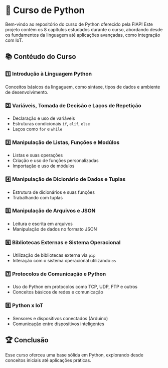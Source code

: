 # 📒 Curso de Python
Bem-vindo ao repositório do curso de Python oferecido pela FIAP! 
Este projeto contém os 8 capítulos estudados durante o curso, abordando desde os fundamentos da linguagem até aplicações avançadas, como integração com IoT.

## 📚 Contéudo do Curso

### 1️⃣ **Introdução à Linguagem Python**
Conceitos básicos da lingaguem, como sintaxe, tipos de dados e ambiente de desenvolvimento.

### 2️⃣ **Variáveis, Tomada de Decisão e Laços de Repetição**

- Declaração e uso de variáveis
- Estruturas condicionais `if`, `elif`, `else`
- Laços como `for` e `while`

### 3️⃣ **Manipulação de Listas, Funções e Modúlos**

- Listas e suas operações
- Criação e uso de funções personalizadas
- Importação e uso de módulos

### 4️⃣ **Manipulação de Dicionário de Dados e Tuplas**

- Estrutura de dicionários e suas funções
- Trabalhando com tuplas 

### 5️⃣ **Manipulação de Arquivos e JSON**

- Leitura e escrita em arquivos
- Manipulação de dados no formato JSON

### 6️⃣ **Bibliotecas Externas e Sistema Operacional**

- Utilização de bibliotecas externa via `pip`
- Interação com o sistema operacional utilizando `os`

### 7️⃣ **Protocolos de Comunicação e Python**

- Uso do Python em protocolos como TCP, UDP, FTP e outros
- Conceitos básicos de redes e comunicação

### 8️⃣ **Python x IoT**

- Sensores e dispositivos conectados (Arduino)
- Comunicação entre dispositivos inteligentes

## 🏆 Conclusão
Esse curso oferceu uma base sólida em Python, explorando desde conceitos iniciais até aplicações práticas.
